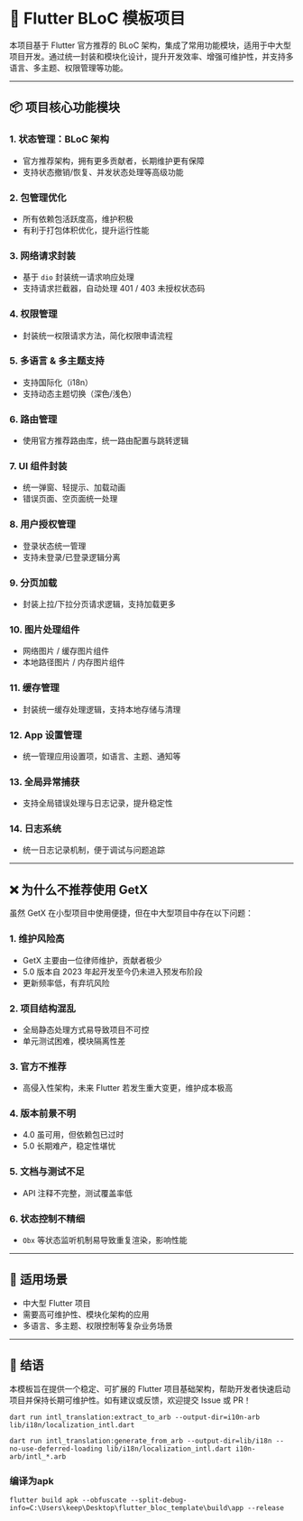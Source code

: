 # 🚀 Flutter BLoC 模板项目

本项目基于 Flutter 官方推荐的 BLoC 架构，集成了常用功能模块，适用于中大型项目开发。通过统一封装和模块化设计，提升开发效率、增强可维护性，并支持多语言、多主题、权限管理等功能。

---

## 📦 项目核心功能模块

### 1. 状态管理：BLoC 架构
- 官方推荐架构，拥有更多贡献者，长期维护更有保障
- 支持状态撤销/恢复、并发状态处理等高级功能

### 2. 包管理优化
- 所有依赖包活跃度高，维护积极
- 有利于打包体积优化，提升运行性能

### 3. 网络请求封装
- 基于 `dio` 封装统一请求响应处理
- 支持请求拦截器，自动处理 401 / 403 未授权状态码

### 4. 权限管理
- 封装统一权限请求方法，简化权限申请流程

### 5. 多语言 & 多主题支持
- 支持国际化（i18n）
- 支持动态主题切换（深色/浅色）

### 6. 路由管理
- 使用官方推荐路由库，统一路由配置与跳转逻辑

### 7. UI 组件封装
- 统一弹窗、轻提示、加载动画
- 错误页面、空页面统一处理

### 8. 用户授权管理
- 登录状态统一管理
- 支持未登录/已登录逻辑分离

### 9. 分页加载
- 封装上拉/下拉分页请求逻辑，支持加载更多

### 10. 图片处理组件
- 网络图片 / 缓存图片组件
- 本地路径图片 / 内存图片组件

### 11. 缓存管理
- 封装统一缓存处理逻辑，支持本地存储与清理

### 12. App 设置管理
- 统一管理应用设置项，如语言、主题、通知等

### 13. 全局异常捕获
- 支持全局错误处理与日志记录，提升稳定性

### 14. 日志系统
- 统一日志记录机制，便于调试与问题追踪

---

## ❌ 为什么不推荐使用 GetX

虽然 GetX 在小型项目中使用便捷，但在中大型项目中存在以下问题：

### 1. 维护风险高
- GetX 主要由一位律师维护，贡献者极少
- 5.0 版本自 2023 年起开发至今仍未进入预发布阶段
- 更新频率低，有弃坑风险

### 2. 项目结构混乱
- 全局静态处理方式易导致项目不可控
- 单元测试困难，模块隔离性差

### 3. 官方不推荐
- 高侵入性架构，未来 Flutter 若发生重大变更，维护成本极高

### 4. 版本前景不明
- 4.0 虽可用，但依赖包已过时
- 5.0 长期难产，稳定性堪忧

### 5. 文档与测试不足
- API 注释不完整，测试覆盖率低

### 6. 状态控制不精细
- `Obx` 等状态监听机制易导致重复渲染，影响性能

---

## 🧩 适用场景

- 中大型 Flutter 项目
- 需要高可维护性、模块化架构的应用
- 多语言、多主题、权限控制等复杂业务场景

---

## 📌 结语

本模板旨在提供一个稳定、可扩展的 Flutter 项目基础架构，帮助开发者快速启动项目并保持长期可维护性。如有建议或反馈，欢迎提交 Issue 或 PR！

`dart run intl_translation:extract_to_arb --output-dir=i10n-arb lib/i18n/localization_intl.dart`

`dart run intl_translation:generate_from_arb --output-dir=lib/i18n --no-use-deferred-loading lib/i18n/localization_intl.dart i10n-arb/intl_*.arb`
### 编译为apk
`flutter build apk --obfuscate --split-debug-info=C:\Users\keep\Desktop\flutter_bloc_template\build\app --release`
